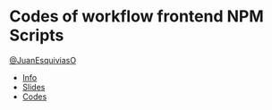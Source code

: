 # Codes of workflow frontend NPM Scripts
[@JuanEsquiviasO](http://juanesquiviaso.github.io)

* [Info]()
* [Slides]()
* [Codes](https://github.com/JuanEsquiviasO/workflow-npm-scripts)